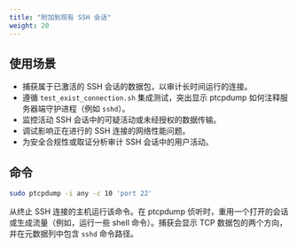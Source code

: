 ```yaml
---
title: "附加到现有 SSH 会话"
weight: 20
---
```


## 使用场景

- 捕获属于已激活的 SSH 会话的数据包，以审计长时间运行的连接。
- 遵循 `test_exist_connection.sh` 集成测试，突出显示 ptcpdump 如何注释服务器端守护进程（例如 `sshd`）。
- 监控活动 SSH 会话中的可疑活动或未经授权的数据传输。
- 调试影响正在进行的 SSH 连接的网络性能问题。
- 为安全合规性或取证分析审计 SSH 会话中的用户活动。

## 命令

```bash
sudo ptcpdump -i any -c 10 'port 22'
```

从终止 SSH 连接的主机运行该命令。在 ptcpdump 侦听时，重用一个打开的会话或生成流量（例如，运行一些 shell 命令）。捕获会显示 TCP 数据包的两个方向，并在元数据列中包含 `sshd` 命令路径。